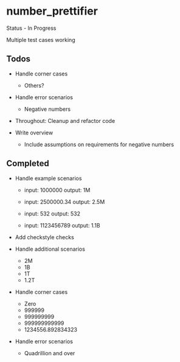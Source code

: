 number_prettifier
=================

Status - In Progress

Multiple test cases working



Todos
------


* Handle corner cases
    * Others?

* Handle error scenarios
    * Negative numbers
* Throughout:  Cleanup and refactor code
* Write overview
    * Include assumptions on requirements for negative numbers



Completed
----------
* Handle example scenarios
    * input: 1000000 output: 1M

    * input: 2500000.34 output: 2.5M

    * input: 532 output: 532

    * input: 1123456789 output: 1.1B

* Add checkstyle checks

* Handle additional scenarios
    * 2M
    * 1B
    * 1T
    * 1.2T

* Handle corner cases
    * Zero
    * 999999
    * 999999999
    * 999999999999
    * 1234556.892834323

* Handle error scenarios
    * Quadrillion and over

